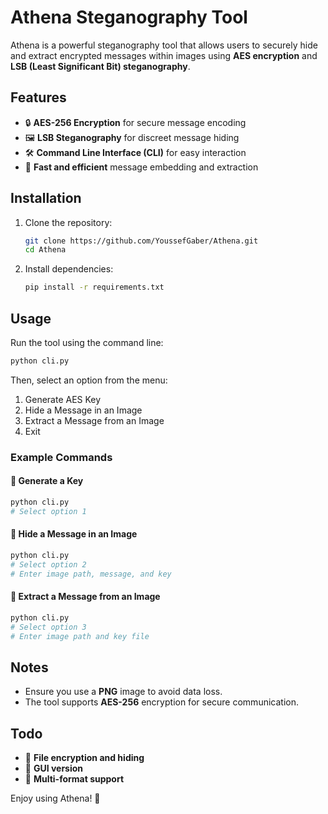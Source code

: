 # Athena Steganography Tool

Athena is a powerful steganography tool that allows users to securely hide and extract encrypted messages within images using **AES encryption** and **LSB (Least Significant Bit) steganography**.

## Features
- 🔒 **AES-256 Encryption** for secure message encoding
- 🖼️ **LSB Steganography** for discreet message hiding
- 🛠️ **Command Line Interface (CLI)** for easy interaction
- 🚀 **Fast and efficient** message embedding and extraction

## Installation
1. Clone the repository:
   ```bash
   git clone https://github.com/YoussefGaber/Athena.git
   cd Athena
   ```
2. Install dependencies:
   ```bash
   pip install -r requirements.txt
   ```

## Usage
Run the tool using the command line:
```bash
python cli.py
```
Then, select an option from the menu:
1) Generate AES Key
2) Hide a Message in an Image
3) Extract a Message from an Image
4) Exit

### Example Commands
#### 🔹 Generate a Key
```bash
python cli.py
# Select option 1
```
#### 🔹 Hide a Message in an Image
```bash
python cli.py
# Select option 2
# Enter image path, message, and key
```
#### 🔹 Extract a Message from an Image
```bash
python cli.py
# Select option 3
# Enter image path and key file
```

## Notes
- Ensure you use a **PNG** image to avoid data loss.
- The tool supports **AES-256** encryption for secure communication.

## Todo
- 📂 **File encryption and hiding**
- 🎨 **GUI version**
- 🔄 **Multi-format support**

Enjoy using Athena! 🚀

